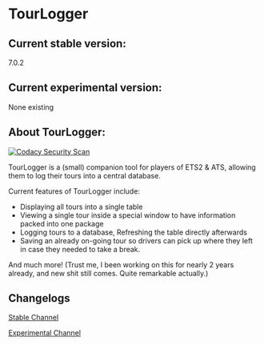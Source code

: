 # TourLogger

## Current stable version:
7.0.2

## Current experimental version:
None existing

## About TourLogger:

[![Codacy Security Scan](https://github.com/EnKdev/TourLogger/actions/workflows/codacy-analysis.yml/badge.svg)](https://github.com/EnKdev/TourLogger/actions/workflows/codacy-analysis.yml)

TourLogger is a (small) companion tool for players of ETS2 & ATS, allowing them to log their tours into a central database.

Current features of TourLogger include:

-	Displaying all tours into a single table
-	Viewing a single tour inside a special window to have information packed into one package
-	Logging tours to a database, Refreshing the table directly afterwards
-	Saving an already on-going tour so drivers can pick up where they left in case they needed to take a break.

And much more! (Trust me, I been working on this for nearly 2 years already, and new shit still comes. Quite remarkable actually.)

## Changelogs
[Stable Channel](https://github.com/EnKdev/TourLogger/blob/develop-beta/CHANGELOG_STABLE.md)

[Experimental Channel](https://github.com/EnKdev/TourLogger/blob/develop-beta/CHANGELOG_EXPERIMENTAL.md)
